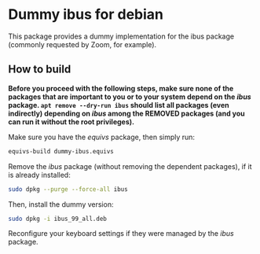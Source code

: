 # Dummy ibus for debian

This package provides a dummy implementation for the ibus package (commonly requested by Zoom, for example).

## How to build

**Before you proceed with the following steps, make sure none of the packages that are important to you or to your system depend on the *ibus* package. `apt remove --dry-run ibus` should list all packages (even indirectly) depending on *ibus* among the REMOVED packages (and you can run it without the root privileges).**

Make sure you have the *equivs* package, then simply run:

```sh
equivs-build dummy-ibus.equivs
```

Remove the *ibus* package (without removing the dependent packages), if it is already installed:

```sh
sudo dpkg --purge --force-all ibus
```

Then, install the dummy version:

```sh
sudo dpkg -i ibus_99_all.deb
```

Reconfigure your keyboard settings if they were managed by the *ibus* package.
